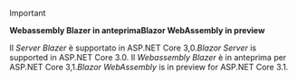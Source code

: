 ---
---
> [!IMPORTANT]
> <span data-ttu-id="fac26-101">**Webassembly Blazer in anteprima**</span><span class="sxs-lookup"><span data-stu-id="fac26-101">**Blazor WebAssembly in preview**</span></span>
>
> <span data-ttu-id="fac26-102">Il *Server Blazer* è supportato in ASP.NET Core 3,0.</span><span class="sxs-lookup"><span data-stu-id="fac26-102">*Blazor Server* is supported in ASP.NET Core 3.0.</span></span> <span data-ttu-id="fac26-103">Il *Webassembly Blazer* è in anteprima per ASP.NET Core 3,1.</span><span class="sxs-lookup"><span data-stu-id="fac26-103">*Blazor WebAssembly* is in preview for ASP.NET Core 3.1.</span></span>
